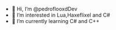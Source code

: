- 👋 Hi, I’m @pedroflooxdDev
- 👀 I’m interested in Lua,Haxeflixel and C#
- 🌱 I’m currently learning C# and C++

<!---
-pampu y pollo
--->
